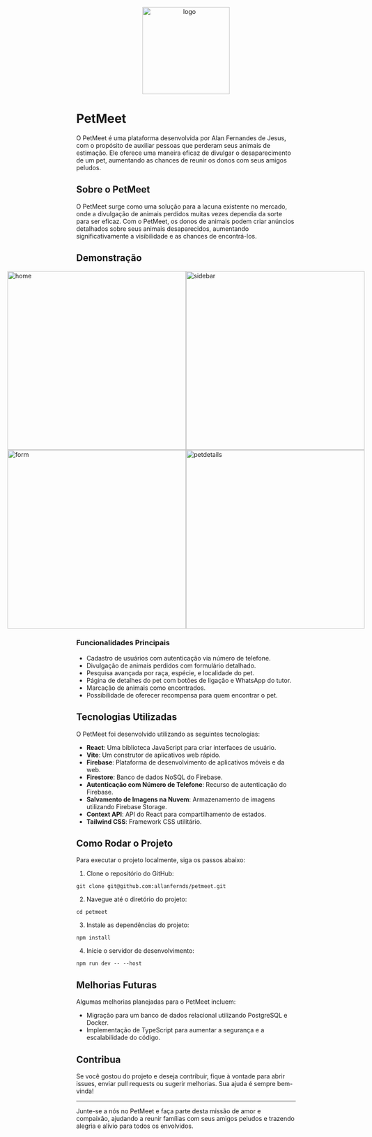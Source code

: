 <p align="center">
  <img src="https://raw.githubusercontent.com/allanfernds/petmeet/c2e4adb76fe7482e9396b5779e9547b81a4d0773/src/assets/PetFind-logo.svg" width="200" alt="logo" />
</p>

# PetMeet

O PetMeet é uma plataforma desenvolvida por Alan Fernandes de Jesus, com o propósito de auxiliar pessoas que perderam seus animais de estimação. Ele oferece uma maneira eficaz de divulgar o desaparecimento de um pet, aumentando as chances de reunir os donos com seus amigos peludos.

## Sobre o PetMeet

O PetMeet surge como uma solução para a lacuna existente no mercado, onde a divulgação de animais perdidos muitas vezes dependia da sorte para ser eficaz. Com o PetMeet, os donos de animais podem criar anúncios detalhados sobre seus animais desaparecidos, aumentando significativamente a visibilidade e as chances de encontrá-los.


## Demonstração

<div style="display:flex;justify-content:center;">
  <img src="https://github.com/allanfernds/petmeet/blob/main/screenshots/Captura%20de%20tela%20de%202024-05-06%2016-45-11.png?raw=true" width="410" alt="home" />
  <img src="https://github.com/allanfernds/petmeet/blob/main/screenshots/Captura%20de%20tela%20de%202024-05-06%2016-45-20.png?raw=true" width="410" alt="sidebar" />
</div>

<div style="display:flex;justify-content:center;">
  <img src="https://github.com/allanfernds/petmeet/blob/main/screenshots/Captura%20de%20tela%20de%202024-05-06%2016-45-26.png?raw=true" width="410" alt="form" />
  <img src="https://github.com/allanfernds/petmeet/blob/main/screenshots/Captura%20de%20tela%20de%202024-05-06%2016-45-52.png?raw=true" width="410" alt="petdetails" />
</div>



### Funcionalidades Principais

- Cadastro de usuários com autenticação via número de telefone.
- Divulgação de animais perdidos com formulário detalhado.
- Pesquisa avançada por raça, espécie, e localidade do pet.
- Página de detalhes do pet com botões de ligação e WhatsApp do tutor.
- Marcação de animais como encontrados.
- Possibilidade de oferecer recompensa para quem encontrar o pet.

## Tecnologias Utilizadas

O PetMeet foi desenvolvido utilizando as seguintes tecnologias:

- **React**: Uma biblioteca JavaScript para criar interfaces de usuário.
- **Vite**: Um construtor de aplicativos web rápido.
- **Firebase**: Plataforma de desenvolvimento de aplicativos móveis e da web.
- **Firestore**: Banco de dados NoSQL do Firebase.
- **Autenticação com Número de Telefone**: Recurso de autenticação do Firebase.
- **Salvamento de Imagens na Nuvem**: Armazenamento de imagens utilizando Firebase Storage.
- **Context API**: API do React para compartilhamento de estados.
- **Tailwind CSS**: Framework CSS utilitário.

## Como Rodar o Projeto

Para executar o projeto localmente, siga os passos abaixo:

1. Clone o repositório do GitHub:

```
git clone git@github.com:allanfernds/petmeet.git
```

2. Navegue até o diretório do projeto:

```
cd petmeet
```

3. Instale as dependências do projeto:

```
npm install
```

4. Inicie o servidor de desenvolvimento:

```
npm run dev -- --host
```

## Melhorias Futuras

Algumas melhorias planejadas para o PetMeet incluem:

- Migração para um banco de dados relacional utilizando PostgreSQL e Docker.
- Implementação de TypeScript para aumentar a segurança e a escalabilidade do código.

## Contribua

Se você gostou do projeto e deseja contribuir, fique à vontade para abrir issues, enviar pull requests ou sugerir melhorias. Sua ajuda é sempre bem-vinda!

---

Junte-se a nós no PetMeet e faça parte desta missão de amor e compaixão, ajudando a reunir famílias com seus amigos peludos e trazendo alegria e alívio para todos os envolvidos.
